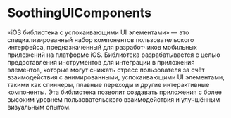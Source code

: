 # SoothingUIComponents
«iOS библиотека с успокаивающими UI элементами» — это специализированный набор компонентов пользовательского интерфейса, предназначенный для разработчиков мобильных приложений на платформе iOS. Библиотека разрабатывается с целью предоставления инструментов для интеграции в приложения элементов, которые могут снижать стресс пользователя за счёт взаимодействия с анимированными, успокаивающими UI элементами, такими как спиннеры, плавные переходы и другие интерактивные компоненты. Эта библиотека позволит создавать приложения с более высоким уровнем пользовательского взаимодействия и улучшённым визуальным опытом.

